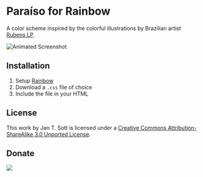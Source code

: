 # Paraíso for Rainbow

A color scheme inspired by the colorful illustrations by Brazilian artist [Rubens LP][1].

![Animated Screenshot][2]

## Installation

1. Setup [Rainbow][3]
2. Download a `.css` file of choice
2. Include the file in your HTML

## License

This work by Jan T. Sott is licensed under a [Creative Commons Attribution-ShareAlike 3.0 Unported License][3].

## Donate

[<img src="https://raw.github.com/balupton/flattr-buttons/master/badge-89x18.gif" />][4]

[1]: http://www.rubenslp.com.br/
[2]: https://raw.github.com/idleberg/Paraiso-Rainbow/master/images/screenshot.gif
[3]: https://github.com/ccampbell/rainbow
[3]: http://creativecommons.org/licenses/by-sa/3.0/deed.en_US
[4]: https://flattr.com/submit/auto?user_id=idleberg&url=https://github.com/idleberg/Paraiso-Rainbow/&title=Paraiso&20Color%20Scheme&description=A%29color%29scheme%29inspired%29by%29the%29colorful%29illustrations%29by%29Brazilian%29artist%29Rubens%29LP&language=en_GB&tags=rainbow,color%20scheme,theme,syntax%20highlight,style-sheets&hidden=0&category=software